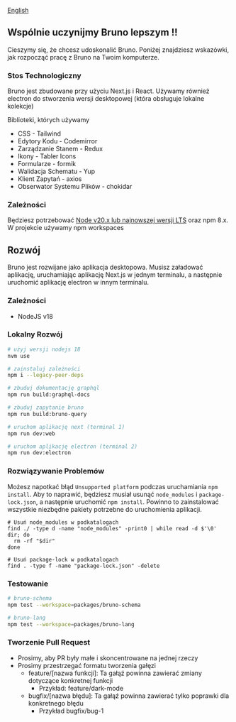 [English](../../contributing.md)

## Wspólnie uczynijmy Bruno lepszym !!

Cieszymy się, że chcesz udoskonalić Bruno. Poniżej znajdziesz wskazówki, jak rozpocząć pracę z Bruno na Twoim komputerze.

### Stos Technologiczny

Bruno jest zbudowane przy użyciu Next.js i React. Używamy również electron do stworzenia wersji desktopowej (która obsługuje lokalne kolekcje)

Biblioteki, których używamy

- CSS - Tailwind
- Edytory Kodu - Codemirror
- Zarządzanie Stanem - Redux
- Ikony - Tabler Icons
- Formularze - formik
- Walidacja Schematu - Yup
- Klient Zapytań - axios
- Obserwator Systemu Plików - chokidar

### Zależności

Będziesz potrzebować [Node v20.x lub najnowszej wersji LTS](https://nodejs.org/en/) oraz npm 8.x. W projekcie używamy npm workspaces

## Rozwój

Bruno jest rozwijane jako aplikacja desktopowa. Musisz załadować aplikację, uruchamiając aplikację Next.js w jednym terminalu, a następnie uruchomić aplikację electron w innym terminalu.

### Zależności

- NodeJS v18

### Lokalny Rozwój

```bash
# użyj wersji nodejs 18
nvm use

# zainstaluj zależności
npm i --legacy-peer-deps

# zbuduj dokumentację graphql
npm run build:graphql-docs

# zbuduj zapytanie bruno
npm run build:bruno-query

# uruchom aplikację next (terminal 1)
npm run dev:web

# uruchom aplikację electron (terminal 2)
npm run dev:electron
```

### Rozwiązywanie Problemów

Możesz napotkać błąd `Unsupported platform` podczas uruchamiania `npm install`. Aby to naprawić, będziesz musiał usunąć `node_modules` i `package-lock.json`, a następnie uruchomić `npm install`. Powinno to zainstalować wszystkie niezbędne pakiety potrzebne do uruchomienia aplikacji.

```shell
# Usuń node_modules w podkatalogach
find ./ -type d -name "node_modules" -print0 | while read -d $'\0' dir; do
  rm -rf "$dir"
done

# Usuń package-lock w podkatalogach
find . -type f -name "package-lock.json" -delete

```

### Testowanie

```bash
# bruno-schema
npm test --workspace=packages/bruno-schema

# bruno-lang
npm test --workspace=packages/bruno-lang
```

### Tworzenie Pull Request

- Prosimy, aby PR były małe i skoncentrowane na jednej rzeczy
- Prosimy przestrzegać formatu tworzenia gałęzi
  - feature/[nazwa funkcji]: Ta gałąź powinna zawierać zmiany dotyczące konkretnej funkcji
    - Przykład: feature/dark-mode
  - bugfix/[nazwa błędu]: Ta gałąź powinna zawierać tylko poprawki dla konkretnego błędu
    - Przykład bugfix/bug-1
